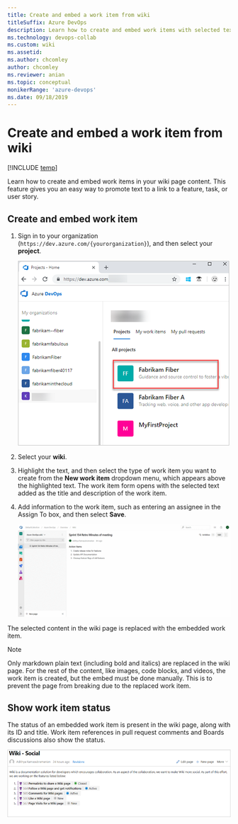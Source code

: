```yaml
---
title: Create and embed a work item from wiki
titleSuffix: Azure DevOps  
description: Learn how to create and embed work items with selected text in wiki content in Azure DevOps.  
ms.technology: devops-collab
ms.custom: wiki
ms.assetid: 
ms.author: chcomley
author: chcomley
ms.reviewer: anian
ms.topic: conceptual
monikerRange: 'azure-devops'
ms.date: 09/18/2019  
---
```


# Create and embed a work item from wiki

[!INCLUDE [temp](../../includes/version-vsts-only.md)]


Learn how to create and embed work items in your wiki page content. This feature gives you an easy way to promote text to a link to a feature, task, or user story.

## Create and embed work item 

1. Sign in to your organization (`https://dev.azure.com/{yourorganization}`), and then select your **project**.

   ![Screenshot of sign-in to Azure DevOps, and then select Project](media/wiki/sign-in-to-azure-devops-select-project.png)

2. Select your **wiki**.
2. Highlight the text, and then select the type of work item you want to create from the **New work item** dropdown menu, which appears above the highlighted text. The work item form opens with the selected text added as the title and description of the work item. 
3. Add information to the work item, such as entering an assignee in the Assign To box, and then select **Save**.
  
    ![Create and embed work items from Wiki content](media/wiki/create-embed-wit-from-wiki.gif)

The selected content in the wiki page is replaced with the embedded work item.

> [!NOTE]
> Only markdown plain text (including bold and italics) are replaced in the wiki page. For the rest of the content, like images, code blocks, and videos, the work item is created, but the embed must be done manually. This is to prevent the page from breaking due to the replaced work item.

## Show work item status

The status of an embedded work item is present in the wiki page, along with its ID and title. Work item references in pull request comments and Boards discussions also show the status.

![Work item status shown on wiki page](media/wiki/show-work-item-status-wiki.png)

